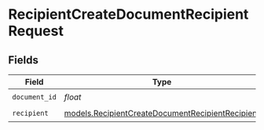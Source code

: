 # RecipientCreateDocumentRecipientRequest


## Fields

| Field                                                                                                      | Type                                                                                                       | Required                                                                                                   | Description                                                                                                |
| ---------------------------------------------------------------------------------------------------------- | ---------------------------------------------------------------------------------------------------------- | ---------------------------------------------------------------------------------------------------------- | ---------------------------------------------------------------------------------------------------------- |
| `document_id`                                                                                              | *float*                                                                                                    | :heavy_check_mark:                                                                                         | N/A                                                                                                        |
| `recipient`                                                                                                | [models.RecipientCreateDocumentRecipientRecipient](../models/recipientcreatedocumentrecipientrecipient.md) | :heavy_check_mark:                                                                                         | N/A                                                                                                        |